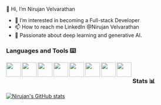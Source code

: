 👋 Hi, I’m Nirujan Velvarathan
- 👀 I’m interested in becoming a Full-stack Developer
- 📫 How to reach me LinkedIn @Nirujan Velvarathan
- 🧠 Passionate about deep learning and generative AI.


### Languages and Tools ⌨️
<img width="40px" align="left" padding="10px" src="https://cdn.jsdelivr.net/gh/devicons/devicon@latest/icons/javascript/javascript-original.svg" />
<img width="40px" align="left" padding="10px" src="https://cdn.jsdelivr.net/gh/devicons/devicon@latest/icons/python/python-original.svg" />
<img width="40px" align="left" padding="10px" src="https://cdn.jsdelivr.net/gh/devicons/devicon@latest/icons/linux/linux-original.svg" />
<img width="40px" align="left" padding="10px" src="https://cdn.jsdelivr.net/gh/devicons/devicon@latest/icons/clojure/clojure-original.svg" />
<img width="40px" align="left" padding="10px" src="https://cdn.jsdelivr.net/gh/devicons/devicon@latest/icons/css3/css3-original.svg" />
<img width="40px" align="left" padding="10px" src="https://cdn.jsdelivr.net/gh/devicons/devicon@latest/icons/git/git-original.svg" />
<img width="40px" align="left" padding="10px" src="https://cdn.jsdelivr.net/gh/devicons/devicon@latest/icons/html5/html5-original.svg" />
<img width="40px" align="left" padding="10px" src="https://cdn.jsdelivr.net/gh/devicons/devicon@latest/icons/tensorflow/tensorflow-original.svg" />

<br>

### Stats 📊

[![Nirujan's GitHub stats](https://github-readme-stats.vercel.app/api?username=nirujan-v)](https://github.com/nirujan-v/github-readme-stats)
          
